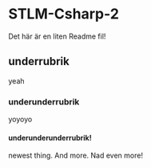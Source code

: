 # STLM-Csharp-2
Det här är en liten Readme fil!

## underrubrik
yeah
        
### underunderrubrik
yoyoyo

#### underunderunderrubrik!
newest thing.
And more.
Nad even more!